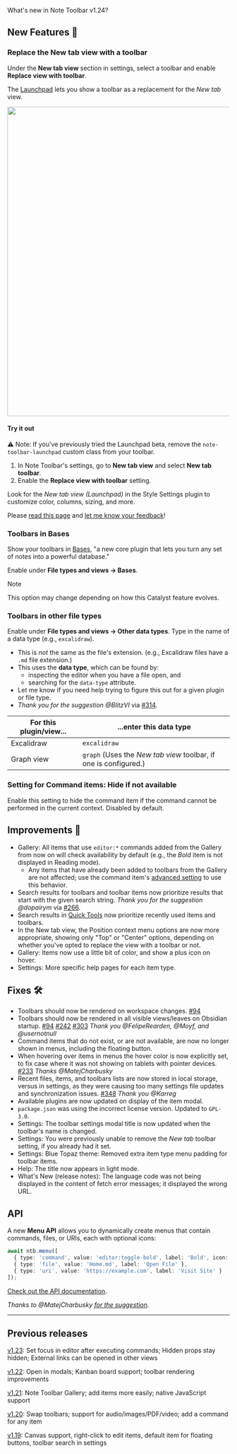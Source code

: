 What's new in Note Toolbar v1.24?

## New Features 🎉

### Replace the New tab view with a toolbar

Under the **New tab view** section in settings, select a toolbar and enable **Replace view with toolbar**.

The [Launchpad](https://github.com/chrisgurney/obsidian-note-toolbar/wiki/New-tab-view) lets you show a toolbar as a replacement for the _New tab_ view.

<img src="https://github.com/user-attachments/assets/832e128a-b8ad-42be-bd2d-66f6a3ccb345" width="700"/>

#### Try it out

⚠️ Note: If you've previously tried the Launchpad beta, remove the `note-toolbar-launchpad` custom class from your toolbar.

1. In Note Toolbar's settings, go to **New tab view** and select **New tab toolbar**.
2. Enable the **Replace view with toolbar** setting.

Look for the _New tab view (Launchpad)_ in the Style Settings plugin to customize color, columns, sizing, and more.

Please [read this page](https://github.com/chrisgurney/obsidian-note-toolbar/wiki/New-tab-view) and [let me know your feedback](https://github.com/chrisgurney/obsidian-note-toolbar/discussions/341)!

### Toolbars in Bases

Show your toolbars in [Bases](https://help.obsidian.md/bases), "a new core plugin that lets you turn any set of notes into a powerful database."

Enable under **File types and views → Bases**.

> [!note]
> This option may change depending on how this Catalyst feature evolves. 

### Toolbars in other file types

Enable under **File types and views → Other data types**. Type in the name of a data type (e.g., `excalidraw`).

- This is _not_ the same as the file's extension. (e.g., Excalidraw files have a `.md` file extension.)
- This uses the **data type**, which can be found by:
  - inspecting the editor when you have a file open, and
  - searching for the `data-type` attribute.
- Let me know if you need help trying to figure this out for a given plugin or file type. 
- _Thank you for the suggestion @BlitzVI_ via [#314](https://github.com/chrisgurney/obsidian-note-toolbar/discussions/314).

| For this plugin/view... | ...enter this data type |
| --- | --- |
| Excalidraw | `excalidraw` |
| Graph view | `graph` (Uses the _New tab view_ toolbar, if one is configured.) |

### Setting for Command items: Hide if not available

Enable this setting to hide the command item if the command cannot be performed in the current context. Disabled by default.

## Improvements 🚀

- Gallery: All items that use `editor:*` commands added from the Gallery from now on will check availability by default (e.g., the _Bold_ item is not displayed in Reading mode).
  - Any items that have already been added to toolbars from the Gallery are not affected; use the command item's [advanced setting](https://github.com/chrisgurney/obsidian-note-toolbar/wiki/Command-items#hide-if-not-available) to use this behavior.
- Search results for toolbars and toolbar items now prioritize results that start with the given search string. _Thank you for the suggestion @dopairym_ via [#266](https://github.com/chrisgurney/obsidian-note-toolbar/discussions/266).
- Search results in [Quick Tools](https://github.com/chrisgurney/obsidian-note-toolbar/wiki/Quick-Tools) now prioritize recently used items and toolbars.
- In the New tab view, the Position context menu options are now more appropriate, showing only "Top" or "Center" options, depending on whether you've opted to replace the view with a toolbar or not.
- Gallery: Items now use a little bit of color, and show a plus icon on hover.
- Settings: More specific help pages for each item type.

## Fixes 🛠️

- Toolbars should now be rendered on workspace changes. [#94](https://github.com/chrisgurney/obsidian-note-toolbar/issues/94)
- Toolbars should now be rendered in all visible views/leaves on Obsidian startup. [#94](https://github.com/chrisgurney/obsidian-note-toolbar/issues/94) [#242](https://github.com/chrisgurney/obsidian-note-toolbar/issues/242) [#303](https://github.com/chrisgurney/obsidian-note-toolbar/issues/303) _Thank you @FelipeRearden, @Moyf, and @usernotnull_
- Command items that do not exist, or are not available, are now no longer shown in menus, including the floating button.
- When hovering over items in menus the hover color is now explicitly set, to fix case where it was not showing on tablets with pointer devices. [#233](https://github.com/chrisgurney/obsidian-note-toolbar/discussions/233#discussioncomment-13574855) _Thanks @MatejCharbusky_ 
- Recent files, items, and toolbars lists are now stored in local storage, versus in settings, as they were causing too many settings file updates and synchronization issues. [#348](https://github.com/chrisgurney/obsidian-note-toolbar/issues/348) _Thank you @Karreg_
- Available plugins are now updated on display of the item modal.
- `package.json` was using the incorrect license version. Updated to `GPL-3.0`.
- Settings: The toolbar settings modal title is now updated when the toolbar's name is changed.
- Settings: You were previously unable to remove the _New tab_ toolbar setting, if you already had it set.
- Settings: Blue Topaz theme: Removed extra item type menu padding for toolbar items.
- Help: The title now appears in light mode.
- What's New (release notes): The language code was not being displayed in the content of fetch error messages; it displayed the wrong URL.

## API

A new **Menu API** allows you to dynamically create menus that contain commands, files, or URIs, each with optional icons:

```ts
await ntb.menu([
  { type: 'command', value: 'editor:toggle-bold', label: 'Bold', icon: 'bold' },
  { type: 'file', value: 'Home.md', label: 'Open File' },
  { type: 'uri', value: 'https://example.com', label: 'Visit Site' }
]);
```

[Check out the API documentation](https://github.com/chrisgurney/obsidian-note-toolbar/wiki/Note-Toolbar-API#menu).

_Thanks to @MatejCharbusky [for the suggestion](https://github.com/chrisgurney/obsidian-note-toolbar/discussions/233#discussioncomment-13522794)._

---

## Previous releases

[v1.23](https://github.com/chrisgurney/obsidian-note-toolbar/blob/master/docs/releases/en/1.23.md): Set focus in editor after executing commands; Hidden props stay hidden; External links can be opened in other views

[v1.22](https://github.com/chrisgurney/obsidian-note-toolbar/blob/master/docs/releases/en/1.22.md): Open in modals; Kanban board support; toolbar rendering improvements

[v1.21](https://github.com/chrisgurney/obsidian-note-toolbar/releases/tag/1.21.1): Note Toolbar Gallery; add items more easily; native JavaScript support 

[v1.20](https://github.com/chrisgurney/obsidian-note-toolbar/releases/tag/1.20.0): Swap toolbars; support for audio/images/PDF/video; add a command for any item

[v1.19](https://github.com/chrisgurney/obsidian-note-toolbar/releases/tag/1.19.1): Canvas support, right-click to edit items, default item for floating buttons, toolbar search in settings